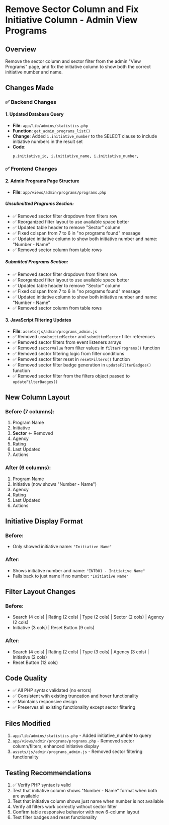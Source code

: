 # Remove Sector Column and Fix Initiative Column - Admin View Programs

## Overview
Remove the sector column and sector filter from the admin "View Programs" page, and fix the initiative column to show both the correct initiative number and name.

## Changes Made

### ✅ Backend Changes

#### 1. Updated Database Query
- **File**: `app/lib/admins/statistics.php`
- **Function**: `get_admin_programs_list()`
- **Change**: Added `i.initiative_number` to the SELECT clause to include initiative numbers in the result set
- **Code**: 
  ```sql
  p.initiative_id, i.initiative_name, i.initiative_number,
  ```

### ✅ Frontend Changes

#### 2. Admin Programs Page Structure
- **File**: `app/views/admin/programs/programs.php`

##### Unsubmitted Programs Section:
- ✅ Removed sector filter dropdown from filters row
- ✅ Reorganized filter layout to use available space better
- ✅ Updated table header to remove "Sector" column
- ✅ Fixed colspan from 7 to 6 in "no programs found" message
- ✅ Updated initiative column to show both initiative number and name: "Number - Name"
- ✅ Removed sector column from table rows

##### Submitted Programs Section:
- ✅ Removed sector filter dropdown from filters row  
- ✅ Reorganized filter layout to use available space better
- ✅ Updated table header to remove "Sector" column
- ✅ Fixed colspan from 7 to 6 in "no programs found" message
- ✅ Updated initiative column to show both initiative number and name: "Number - Name"
- ✅ Removed sector column from table rows

#### 3. JavaScript Filtering Updates
- **File**: `assets/js/admin/programs_admin.js`
- ✅ Removed `unsubmittedSector` and `submittedSector` filter references
- ✅ Removed sector filters from event listeners arrays
- ✅ Removed `sectorValue` from filter values in `filterPrograms()` function
- ✅ Removed sector filtering logic from filter conditions
- ✅ Removed sector filter reset in `resetFilters()` function
- ✅ Removed sector filter badge generation in `updateFilterBadges()` function
- ✅ Removed sector filter from the filters object passed to `updateFilterBadges()`

## New Column Layout

### Before (7 columns):
1. Program Name
2. Initiative  
3. **Sector** ← Removed
4. Agency
5. Rating
6. Last Updated
7. Actions

### After (6 columns):
1. Program Name
2. Initiative (now shows "Number - Name")
3. Agency
4. Rating  
5. Last Updated
6. Actions

## Initiative Display Format

### Before:
- Only showed initiative name: `"Initiative Name"`

### After:
- Shows initiative number and name: `"INT001 - Initiative Name"`
- Falls back to just name if no number: `"Initiative Name"`

## Filter Layout Changes

### Before:
- Search (4 cols) | Rating (2 cols) | Type (2 cols) | Sector (2 cols) | Agency (2 cols)
- Initiative (3 cols) | Reset Button (9 cols)

### After:
- Search (4 cols) | Rating (2 cols) | Type (3 cols) | Agency (3 cols) | Initiative (2 cols)
- Reset Button (12 cols)

## Code Quality
- ✅ All PHP syntax validated (no errors)
- ✅ Consistent with existing truncation and hover functionality
- ✅ Maintains responsive design
- ✅ Preserves all existing functionality except sector filtering

## Files Modified
1. `app/lib/admins/statistics.php` - Added initiative_number to query
2. `app/views/admin/programs/programs.php` - Removed sector column/filters, enhanced initiative display
3. `assets/js/admin/programs_admin.js` - Removed sector filtering functionality

## Testing Recommendations
1. ✅ Verify PHP syntax is valid
2. Test that initiative column shows "Number - Name" format when both are available
3. Test that initiative column shows just name when number is not available
4. Verify all filters work correctly without sector filter
5. Confirm table responsive behavior with new 6-column layout
6. Test filter badges and reset functionality
